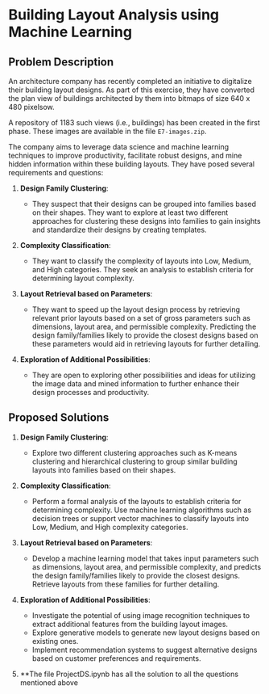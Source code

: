 # Building Layout Analysis using Machine Learning

## Problem Description
An architecture company has recently completed an initiative to digitalize their building layout designs. As part of this exercise, they have converted the plan view of buildings architected by them into bitmaps of size 640 x 480 pixelsow.

A repository of 1183 such views (i.e., buildings) has been created in the first phase. These images are available in the file `E7-images.zip`.

The company aims to leverage data science and machine learning techniques to improve productivity, facilitate robust designs, and mine hidden information within these building layouts. They have posed several requirements and questions:

1. **Design Family Clustering**:
   - They suspect that their designs can be grouped into families based on their shapes. They want to explore at least two different approaches for clustering these designs into families to gain insights and standardize their designs by creating templates.

2. **Complexity Classification**:
   - They want to classify the complexity of layouts into Low, Medium, and High categories. They seek an analysis to establish criteria for determining layout complexity.

3. **Layout Retrieval based on Parameters**:
   - They want to speed up the layout design process by retrieving relevant prior layouts based on a set of gross parameters such as dimensions, layout area, and permissible complexity. Predicting the design family/families likely to provide the closest designs based on these parameters would aid in retrieving layouts for further detailing.

4. **Exploration of Additional Possibilities**:
   - They are open to exploring other possibilities and ideas for utilizing the image data and mined information to further enhance their design processes and productivity.

## Proposed Solutions
1. **Design Family Clustering**:
   - Explore two different clustering approaches such as K-means clustering and hierarchical clustering to group similar building layouts into families based on their shapes.

2. **Complexity Classification**:
   - Perform a formal analysis of the layouts to establish criteria for determining complexity. Use machine learning algorithms such as decision trees or support vector machines to classify layouts into Low, Medium, and High complexity categories.

3. **Layout Retrieval based on Parameters**:
   - Develop a machine learning model that takes input parameters such as dimensions, layout area, and permissible complexity, and predicts the design family/families likely to provide the closest designs. Retrieve layouts from these families for further detailing.

4. **Exploration of Additional Possibilities**:
   - Investigate the potential of using image recognition techniques to extract additional features from the building layout images.
   - Explore generative models to generate new layout designs based on existing ones.
   - Implement recommendation systems to suggest alternative designs based on customer preferences and requirements.

5. **The file ProjectDS.ipynb has all the solution to all the questions mentioned above
